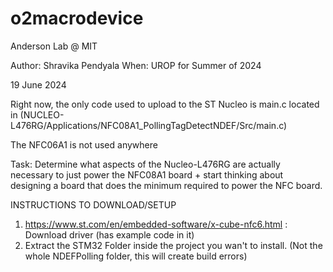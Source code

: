 # o2macrodevice
Anderson Lab @ MIT

Author: Shravika Pendyala
When: UROP for Summer of 2024

19 June 2024

Right now, the only code used to upload to the ST Nucleo is main.c located in 
(NUCLEO-L476RG/Applications/NFC08A1_PollingTagDetectNDEF/Src/main.c)

The NFC06A1 is not used anywhere

Task: 
Determine what aspects of the Nucleo-L476RG are actually necessary to just power the NFC08A1 board + start thinking about designing a board that does the minimum required to power the NFC board. 

INSTRUCTIONS TO DOWNLOAD/SETUP
1. https://www.st.com/en/embedded-software/x-cube-nfc6.html : Download driver (has example code in it)
2. Extract the STM32 Folder inside the project you wan't to install. (Not the whole NDEFPolling folder, this will create build errors)
